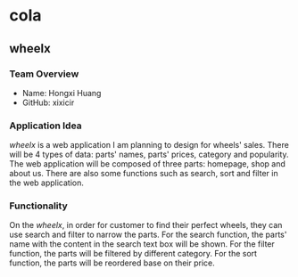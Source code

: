 # **cola**

## **wheelx**

### **Team Overview**
- Name: Hongxi Huang 
- GitHub: xixicir

### **Application Idea**
*wheelx* is a web application I am planning to design for wheels' sales. There will be 4 types of data: parts' names, parts' prices, category and popularity. The web application will be composed of three parts: homepage, shop and about us. There are also some functions such as search, sort and filter in the web application.

### **Functionality**
On the *wheelx*, in order for customer to find their perfect wheels, they can use search and filter to narrow the parts. For the search function, the parts' name with the content in the search text box will be shown. For the filter function, the parts will be filtered by different category. For the sort function, the parts will be reordered base on their price.